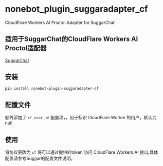 # nonebot_plugin_suggaradapter_cf
CloudFlare Workers AI Proctol Adapter for SuggarChat

## 适用于SuggarChat的CloudFlare Workers AI Proctol适配器

[SuggarChat](https://github.com/JohnRichard4096/nonebot_plugin_suggarchat)

## 安装

```bash
pip install nonebot-plugin-suggaradapter-cf
```

## 配置文件
额外添加了 `cf_user_id` 配置项，，用于标识 CloudFlare Worker 的用户，默认为 null

## 使用
将协议更改为 `cf` 将可以通过提供的token 访问 CloudFlare Workers AI 接口,具体配置请参考Suggar的配置文件说明。